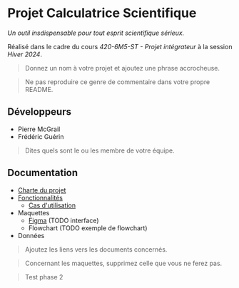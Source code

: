 # Projet Calculatrice Scientifique

*Un outil insdispensable pour tout esprit scientifique sérieux.*

Réalisé dans le cadre du cours *420-6M5-ST - Projet intégrateur* à la session *Hiver 2024*.

> Donnez un nom à votre projet et ajoutez une phrase accrocheuse. 

> Ne pas reproduire ce genre de commentaire dans votre propre README.

## Développeurs

- Pierre McGrail
- Frédéric Guérin

> Dites quels sont le ou les membre de votre équipe.

## Documentation

- [Charte du projet](documentation/charte.md)
- [Fonctionnalités](documentation/fonctionnalites.md)
  - [Cas d'utilisation](documentation/cas-d-utilisation.md)
- Maquettes
  - [Figma](https://www.figma.com/file/eHEL8KJsriX3ClaVqRW2a3/Essai-de-base?type=design&mode=design&t=rVDwXlu6kNPg6dbP-1) (TODO interface) 
  - Flowchart (TODO exemple de flowchart)
- Données

> Ajoutez les liens vers les documents concernés.

> Concernant les maquettes, supprimez celle que vous ne ferez pas.

> Test phase 2